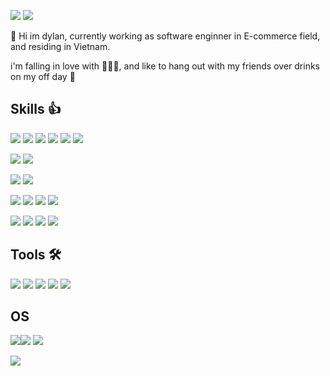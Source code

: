 


<a href="https://mingsayz.com"><img src="https://img.shields.io/badge/Blog-FF5722?style=flat-square&logo=blogger&logoColor=white"/></a>
<a href="https://www.linkedin.com/in/minseong-kim-747293168/"><img src="https://img.shields.io/badge/Dylan-0A66C2?style=flat-square&logo=linkedin&logoColor=white"/></a>

👋 Hi im dylan, currently working as software enginner in E-commerce field, and residing in Vietnam.

i'm falling in love with 🍔🍗🍕, and like to hang out with my friends over drinks on my off day 🍻

<h2>Skills 👍</h2>

<img src="https://img.shields.io/badge/HTML5-E34F26?style=flat-square&logo=html5&logoColor=white"/> <img src="https://img.shields.io/badge/CSS3-1572B6?style=flat-square&logo=css3&logoColor=white"/> <img src="https://img.shields.io/badge/Javascript-F7DF1E?style=flat-square&logo=javascript&logoColor=white"/> <img src="https://img.shields.io/badge/Typescript-262627?style=flat-square&logo=typescript&logoColor=white"/> <img src="https://img.shields.io/badge/Node.js-339933?style=flat-square&logo=nodedotjs&logoColor=white"/> <img src="https://img.shields.io/badge/React-61DAFB?style=flat-square&logo=react&logoColor=white"/>


<img src="https://img.shields.io/badge/php-777BB4?style=flat-square&logo=PHP&logoColor=white"/> <img src="https://img.shields.io/badge/Laravel-FF2D20?style=flat-square&logo=laravel&logoColor=white"/> 


<img src="https://img.shields.io/badge/Python-3776AB?style=flat-square&logo=python&logoColor=white"/> <img src="https://img.shields.io/badge/flask-000000?style=flat-square&logo=flask&logoColor=white"/>

<img src="https://img.shields.io/badge/Dart-0175C2?style=flat-square&logo=dart&logoColor=white"/> <img src="https://img.shields.io/badge/Flutter-02569B?style=flat-square&logo=flutter&logoColor=white"/> <img src="https://img.shields.io/badge/iOS-000000?style=flat-square&logo=ios&logoColor=white"/> <img src="https://img.shields.io/badge/Android-3DDC84?style=flat-square&logo=android&logoColor=white"/>

<img src="https://img.shields.io/badge/Amazon EC2-FF9900?style=flat-square&logo=amazonec2&logoColor=white"/> <img src="https://img.shields.io/badge/Amazon RDS-527FFF?style=flat-square&logo=amazonrds&logoColor=white"/> <img src="https://img.shields.io/badge/Amazon S3-569A31?style=flat-square&logo=amazons3&logoColor=white"/> <img src="https://img.shields.io/badge/Amazon Cloud Watch-FF4F8B?style=flat-square&logo=amazoncloudwatch&logoColor=white"/>



<h2>Tools 🛠</h2>
<span><img src="https://img.shields.io/badge/VScode-007ACC?style=flat-square&logo=visualstudiocode&logoColor=white"/> <img src="https://img.shields.io/badge/PhpStorm-000000?style=flat-square&logo=phpstorm&logoColor=white"/> <img src="https://img.shields.io/badge/Android Studio-3DDC84?style=flat-square&logo=androidstudio&logoColor=white"/> <img src="https://img.shields.io/badge/Docker-2496ED?style=flat-square&logo=docker&logoColor=white"/> <img src="https://img.shields.io/badge/Travis CI-3EAAAF?style=flat-square&logo=travisci&logoColor=white"/></span>

<h2>OS</h2>
<span><img src="https://img.shields.io/badge/Window-E95420?style=flat-square&logo=ubuntu&logoColor=white"/><img src="https://img.shields.io/badge/Ubuntu-E95420?style=flat-square&logo=ubuntu&logoColor=white"/> <img src="https://img.shields.io/badge/CentOS-262577?style=flat-square&logo=centos&logoColor=white"/> </span>

<a href="https://hits.seeyoufarm.com"><img src="https://hits.seeyoufarm.com/api/count/incr/badge.svg?url=https%3A%2F%2Fgithub.com%2Fmingsayz%2Fhit-counter&count_bg=%2379C83D&title_bg=%23555555&icon=ghostery.svg&icon_color=%23E7E7E7&title=hits&edge_flat=false"/></a>



 


